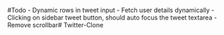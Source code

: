 #Todo
    - Dynamic rows in tweet input
    - Fetch user details dynamically
    - Clicking on sidebar tweet button, should auto focus the tweet textarea
    - Remove scrollbar#   T w i t t e r - C l o n e  
 